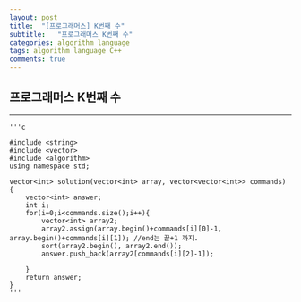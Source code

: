 ```yaml
---
layout: post
title:  "[프로그래머스] K번째 수"
subtitle:   "프로그래머스 K번째 수"
categories: algorithm language
tags: algorithm language C++ 
comments: true
---
```



## 프로그래머스 K번째 수
---
 


    '''c

	#include <string>
	#include <vector>
	#include <algorithm>
	using namespace std;
	
	vector<int> solution(vector<int> array, vector<vector<int>> commands) {
	    vector<int> answer;
	    int i;
	    for(i=0;i<commands.size();i++){
	        vector<int> array2;
	        array2.assign(array.begin()+commands[i][0]-1, array.begin()+commands[i][1]); //end는 끝+1 까지. 
	        sort(array2.begin(), array2.end());
	        answer.push_back(array2[commands[i][2]-1]);
	        
	    }
	    return answer;
	}
    '''

